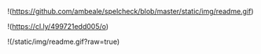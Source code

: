 !(https://github.com/ambeale/spelcheck/blob/master/static/img/readme.gif)

!(https://cl.ly/499721edd005/o)

!(/static/img/readme.gif?raw=true)
